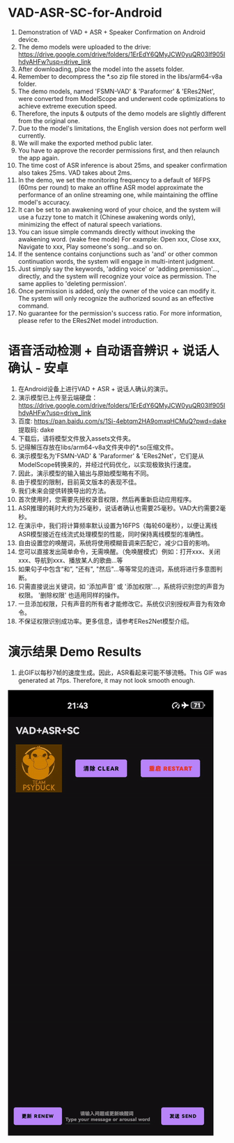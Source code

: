 # VAD-ASR-SC-for-Android
1. Demonstration of VAD + ASR + Speaker Confirmation on Android device.
2. The demo models were uploaded to the drive: https://drive.google.com/drive/folders/1ErEdY6QMyJCW0yuQR03If905IhdyAHFw?usp=drive_link
3. After downloading, place the model into the assets folder.
4. Remember to decompress the *.so zip file stored in the libs/arm64-v8a folder.
5. The demo models, named 'FSMN-VAD' & 'Paraformer' & 'ERes2Net', were converted from ModelScope and underwent code optimizations to achieve extreme execution speed.
6. Therefore, the inputs & outputs of the demo models are slightly different from the original one.
7. Due to the model's limitations, the English version does not perform well currently.
8. We will make the exported method public later.
9. You have to approve the recorder permissions first, and then relaunch the app again.
10. The time cost of ASR inference is about 25ms, and speaker confirmation also takes 25ms. VAD takes about 2ms.
11. In the demo, we set the monitoring frequency to a default of 16FPS (60ms per round) to make an offline ASR model approximate the performance of an online streaming one, while maintaining the offline model's accuracy.
12. It can be set to an awakening word of your choice, and the system will use a fuzzy tone to match it (Chinese awakening words only), minimizing the effect of natural speech variations.
13. You can issue simple commands directly without invoking the awakening word. (wake free mode) For example: Open xxx, Close xxx, Navigate to xxx, Play someone's song...and so on.
14. If the sentence contains conjunctions such as 'and' or other common continuation words, the system will engage in multi-intent judgment.
15. Just simply say the keywords, 'adding voice' or 'adding premission'..., directly, and the system will recognize your voice as permission. The same applies to 'deleting permission'.
16. Once permission is added, only the owner of the voice can modify it. The system will only recognize the authorized sound as an effective command.
17. No guarantee for the permission's success ratio. For more information, please refer to the ERes2Net model introduction.

# 语音活动检测 + 自动语音辨识 + 说话人确认 - 安卓
1. 在Android设备上进行VAD + ASR + 说话人确认的演示。
2. 演示模型已上传至云端硬盘：https://drive.google.com/drive/folders/1ErEdY6QMyJCW0yuQR03If905IhdyAHFw?usp=drive_link
3. 百度: https://pan.baidu.com/s/1Si-4ebtqm2HA9omxqHCMuQ?pwd=dake 提取码: dake
4. 下载后，请将模型文件放入assets文件夹。
5. 记得解压存放在libs/arm64-v8a文件夹中的*.so压缩文件。
6. 演示模型名为'FSMN-VAD' & 'Paraformer' & 'ERes2Net'，它们是从ModelScope转换来的，并经过代码优化，以实现极致执行速度。
7. 因此，演示模型的输入输出与原始模型略有不同。
8. 由于模型的限制，目前英文版本的表现不佳。
9. 我们未来会提供转换导出的方法。
10. 首次使用时，您需要先授权录音权限，然后再重新启动应用程序。
11. ASR推理的耗时大约为25毫秒，说话者确认也需要25毫秒。VAD大约需要2毫秒。
12. 在演示中，我们将计算频率默认设置为16FPS（每轮60毫秒），以便让离线ASR模型接近在线流式处理模型的性能，同时保持离线模型的准确性。
13. 自由设置您的唤醒词，系统将使用模糊音调来匹配它，减少口音的影响。
14. 您可以直接发出简单命令，无需唤醒。（免唤醒模式）例如：打开xxx、关闭xxx、导航到xxx、播放某人的歌曲...等
15. 如果句子中包含“和”, "还有", "然后"...等等常见的连词，系统将进行多意图判断。
16. 只需直接说出关键词，如 '添加声音' 或 '添加权限'...，系统将识别您的声音为权限。 '删除权限' 也适用同样的操作。
17. 一旦添加权限，只有声音的所有者才能修改它。系统仅识别授权声音为有效命令。
18. 不保证权限识别成功率。更多信息，请参考ERes2Net模型介绍。

# 演示结果 Demo Results
1. 此GIF以每秒7帧的速度生成。因此，ASR看起来可能不够流畅。This GIF was generated at 7fps. Therefore, it may not look smooth enough.

![Demo Animation](https://github.com/DakeQQ/VAD-ASR-SC-for-Android/blob/main/asr.gif?raw=true)
